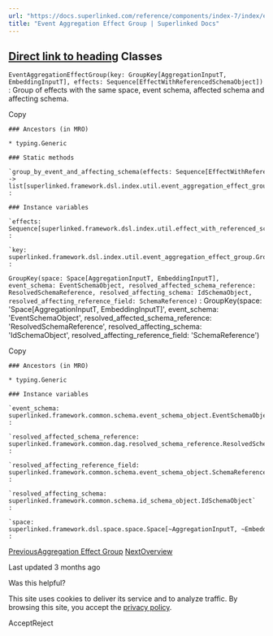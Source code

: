 ```yaml
---
url: "https://docs.superlinked.com/reference/components/index-7/index/event_aggregation_effect_group"
title: "Event Aggregation Effect Group | Superlinked Docs"
---
```


## [Direct link to heading](https://docs.superlinked.com/reference/components/index-7/index/event_aggregation_effect_group\#classes)    Classes

`EventAggregationEffectGroup(key: GroupKey[AggregationInputT, EmbeddingInputT], effects: Sequence[EffectWithReferencedSchemaObject])`
: Group of effects with the same space, event schema, affected schema and affecting schema.

Copy

```inline-grid min-w-full grid-cols-[auto_1fr] [count-reset:line] print:whitespace-pre-wrap
### Ancestors (in MRO)

* typing.Generic

### Static methods

`group_by_event_and_affecting_schema(effects: Sequence[EffectWithReferencedSchemaObject[AggregationInputT, EmbeddingInputT]]) ‑> list[superlinked.framework.dsl.index.util.event_aggregation_effect_group.EventAggregationEffectGroup[~AggregationInputT, ~EmbeddingInputT]]`
:

### Instance variables

`effects: Sequence[superlinked.framework.dsl.index.util.effect_with_referenced_schema_object.EffectWithReferencedSchemaObject]`
:

`key: superlinked.framework.dsl.index.util.event_aggregation_effect_group.GroupKey[~AggregationInputT, ~EmbeddingInputT]`
:
```

`GroupKey(space: Space[AggregationInputT, EmbeddingInputT], event_schema: EventSchemaObject, resolved_affected_schema_reference: ResolvedSchemaReference, resolved_affecting_schema: IdSchemaObject, resolved_affecting_reference_field: SchemaReference)`
: GroupKey(space: 'Space\[AggregationInputT, EmbeddingInputT\]', event\_schema: 'EventSchemaObject', resolved\_affected\_schema\_reference: 'ResolvedSchemaReference', resolved\_affecting\_schema: 'IdSchemaObject', resolved\_affecting\_reference\_field: 'SchemaReference')

Copy

```inline-grid min-w-full grid-cols-[auto_1fr] [count-reset:line] print:whitespace-pre-wrap
### Ancestors (in MRO)

* typing.Generic

### Instance variables

`event_schema: superlinked.framework.common.schema.event_schema_object.EventSchemaObject`
:

`resolved_affected_schema_reference: superlinked.framework.common.dag.resolved_schema_reference.ResolvedSchemaReference`
:

`resolved_affecting_reference_field: superlinked.framework.common.schema.event_schema_object.SchemaReference`
:

`resolved_affecting_schema: superlinked.framework.common.schema.id_schema_object.IdSchemaObject`
:

`space: superlinked.framework.dsl.space.space.Space[~AggregationInputT, ~EmbeddingInputT]`
:
```

[PreviousAggregation Effect Group](https://docs.superlinked.com/reference/components/index-7/index/aggregation_effect_group) [NextOverview](https://docs.superlinked.com/recipes/overview)

Last updated 3 months ago

Was this helpful?

This site uses cookies to deliver its service and to analyze traffic. By browsing this site, you accept the [privacy policy](https://superlinked.com/policies/privacy-policy).

AcceptReject